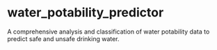 # water_potability_predictor
A comprehensive analysis and classification of water potability data to predict safe and  unsafe drinking water.
